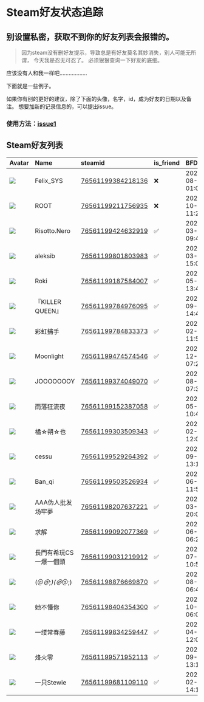 # Steam好友状态追踪
## 别设置私密，获取不到你的好友列表会报错的。

> 因为steam没有删好友提示，导致总是有好友莫名其妙消失，别人可能无所谓，
> 今天我是忍无可忍了。 必须狠狠查询一下好友的底细。

应该没有人和我一样吧………………

下面就是一些例子。

如果你有别的更好的建议，除了下面的头像，名字，id，成为好友的日期以及备注。 想要加新的记录信息的，可以提出issue。

### 使用方法：[issue1](https://github.com/systemannounce/SteamFriends/issues/1)

## Steam好友列表

| Avatar                                                                            | Name           | steamid                                                                     | is_friend   | BFD                 | Remark   | removed_time        |
|:----------------------------------------------------------------------------------|:---------------|:----------------------------------------------------------------------------|:------------|:--------------------|:---------|:--------------------|
| ![](https://avatars.steamstatic.com/d41abd4be0b3769e1919802da758591a11639b13.jpg) | Felix_SYS      | [76561199384218136](https://steamcommunity.com/profiles/76561199384218136/) | ❌           | 2022-08-14 01:06:38 |          | 2025-07-09 15:16:49 |
| ![](https://avatars.steamstatic.com/ef15d4fa577672454e11c4dc5fbfa9fc71722ede.jpg) | ROOT           | [76561199211756935](https://steamcommunity.com/profiles/76561199211756935/) | ❌           | 2021-10-02 11:23:03 |          | 2025-07-09 15:16:49 |
| ![](https://avatars.steamstatic.com/fef49e7fa7e1997310d705b2a6158ff8dc1cdfeb.jpg) | Risotto.Nero   | [76561199424632919](https://steamcommunity.com/profiles/76561199424632919/) | ✅           | 2025-03-20 09:43:39 |          |                     |
| ![](https://avatars.steamstatic.com/5d0901d82160d6bba82b90e04e6ea3aadd4ae09e.jpg) | aleksib        | [76561199801803983](https://steamcommunity.com/profiles/76561199801803983/) | ✅           | 2025-03-21 15:02:00 |          |                     |
| ![](https://avatars.steamstatic.com/a190f5177e23ccbe61dbf1a004b22ee964860d34.jpg) | Roki           | [76561199187584007](https://steamcommunity.com/profiles/76561199187584007/) | ✅           | 2024-05-31 13:42:40 |          |                     |
| ![](https://avatars.steamstatic.com/9ab854c23ad39c58c4a0dcb78a9104a2cd9691d4.jpg) | 『KILLER QUEEN』 | [76561199784976095](https://steamcommunity.com/profiles/76561199784976095/) | ✅           | 2024-09-25 14:43:47 |          |                     |
| ![](https://avatars.steamstatic.com/9123238332d14a354560bf735ad0e2630e959d17.jpg) | 彩虹捕手           | [76561199784833373](https://steamcommunity.com/profiles/76561199784833373/) | ✅           | 2025-02-03 11:50:03 |          |                     |
| ![](https://avatars.steamstatic.com/64455b3f80e6419b182bf68c483de214f5f56d75.jpg) | Moonlight      | [76561199474574546](https://steamcommunity.com/profiles/76561199474574546/) | ✅           | 2024-12-01 07:26:28 |          |                     |
| ![](https://avatars.steamstatic.com/fef49e7fa7e1997310d705b2a6158ff8dc1cdfeb.jpg) | JOOOOOOOY      | [76561199374049070](https://steamcommunity.com/profiles/76561199374049070/) | ✅           | 2024-08-19 07:33:11 |          |                     |
| ![](https://avatars.steamstatic.com/843e4d2c90d5161bae221979ce6fa7c53c7895d9.jpg) | 雨落狂流夜          | [76561199152387058](https://steamcommunity.com/profiles/76561199152387058/) | ✅           | 2024-05-24 10:42:06 |          |                     |
| ![](https://avatars.steamstatic.com/4173377761fc28352762938b3bab9d924270ca27.jpg) | 橘☆朔☆也          | [76561199303509343](https://steamcommunity.com/profiles/76561199303509343/) | ✅           | 2025-02-02 12:04:25 |          |                     |
| ![](https://avatars.steamstatic.com/de7aed4299406a52b01b0fc087ec5eb1d380b7e7.jpg) | cessu          | [76561199529264392](https://steamcommunity.com/profiles/76561199529264392/) | ✅           | 2024-09-10 13:10:04 |          |                     |
| ![](https://avatars.steamstatic.com/44b65fa70c3df3819aa00d7b9cb13a40ac7cc2dc.jpg) | Ban_qi         | [76561199503526934](https://steamcommunity.com/profiles/76561199503526934/) | ✅           | 2024-06-02 11:52:42 |          |                     |
| ![](https://avatars.steamstatic.com/182106a1a649001d181ddb698e7ec0f680aadcc0.jpg) | AAA伪人批发场牢夢     | [76561198207637221](https://steamcommunity.com/profiles/76561198207637221/) | ✅           | 2025-03-03 20:00:34 |          |                     |
| ![](https://avatars.steamstatic.com/8a78a24d3ae3031caf2695bc4dede2d6eb7af7cf.jpg) | 求解             | [76561199092077369](https://steamcommunity.com/profiles/76561199092077369/) | ✅           | 2024-06-26 06:28:15 |          |                     |
| ![](https://avatars.steamstatic.com/6a6535c21beb2668fd3ee6fc654b813acac8353b.jpg) | 長門有希玩CS一爆一個頭   | [76561199031219912](https://steamcommunity.com/profiles/76561199031219912/) | ✅           | 2025-07-04 10:53:52 |          |                     |
| ![](https://avatars.steamstatic.com/a8dfb34a36615963e1bfc3b7a22b789d9bf74071.jpg) | (＠_＠;)(＠_＠;)   | [76561198876669870](https://steamcommunity.com/profiles/76561198876669870/) | ✅           | 2024-08-05 06:44:26 |          |                     |
| ![](https://avatars.steamstatic.com/5eb68b543a0f7a13194db6410e580a7e6ff7924c.jpg) | 她不懂你           | [76561198404354300](https://steamcommunity.com/profiles/76561198404354300/) | ✅           | 2024-10-01 06:00:10 |          |                     |
| ![](https://avatars.steamstatic.com/38f5e00314982ef979b69052e96f85ca2560e46d.jpg) | 一缕常春藤          | [76561199834259447](https://steamcommunity.com/profiles/76561199834259447/) | ✅           | 2025-04-19 12:07:43 |          |                     |
| ![](https://avatars.steamstatic.com/a521352ec938d97a89f4b9655f75924d3cea6344.jpg) | 烽火零            | [76561199571952113](https://steamcommunity.com/profiles/76561199571952113/) | ✅           | 2024-09-17 13:16:42 |          |                     |
| ![](https://avatars.steamstatic.com/c7a2067fe0e7e9044e53181c7c33404e564ae8f9.jpg) | 一只Stewie       | [76561199681109110](https://steamcommunity.com/profiles/76561199681109110/) | ✅           | 2025-02-21 14:13:33 |          |                     |
